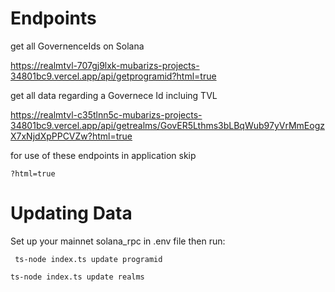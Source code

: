 # Endpoints 

get all GovernenceIds on Solana

https://realmtvl-707gj9lxk-mubarizs-projects-34801bc9.vercel.app/api/getprogramid?html=true

get all data regarding a Governece Id incluing TVL

https://realmtvl-c35tlnn5c-mubarizs-projects-34801bc9.vercel.app/api/getrealms/GovER5Lthms3bLBqWub97yVrMmEogzX7xNjdXpPPCVZw?html=true

for use of these endpoints in application skip 

```
?html=true
```
# Updating Data

Set up your mainnet solana_rpc in .env file then run:

```console
 ts-node index.ts update programid
```
```console
ts-node index.ts update realms
```
